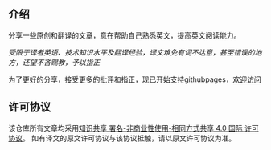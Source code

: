 ## 介绍

分享一些原创和翻译的文章，意在帮助自己熟悉英文，提高英文阅读能力。

*受限于译者英语、技术知识水平及翻译经验，译文难免有词不达意，甚至错误的地方，还望不吝赐教，予以指正*

为了更好的分享，接受更多的批评和指正，现已开始支持githubpages，[欢迎访问](https://dracarys.github.io)


## 许可协议

该仓库所有文章均采用[知识共享 署名-非商业性使用-相同方式共享 4.0 国际 许可协议](https://creativecommons.org/licenses/by-nc-sa/4.0/deed.zh)。
如有译文的原文许可协议与该协议抵触，请以原文许可协议为准。
